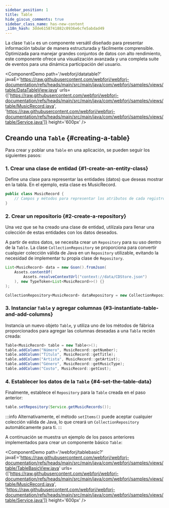 ```yaml
---
sidebar_position: 1
title: Table
hide_giscus_comments: true
sidebar_class_name: has-new-content
_i18n_hash: 3dde6158741882c0936e6cfe5abdad49
---
```

<DocChip chip='shadow' />
<DocChip chip='name' label="dwc-table" />
<DocChip chip='since' label='24.00' />
<JavadocLink type="table" location="com/webforj/component/table/Table" top='true'/>

La clase `Table` es un componente versátil diseñado para presentar información tabular de manera estructurada y fácilmente comprensible. Optimizada para manejar grandes conjuntos de datos con alto rendimiento, este componente ofrece una visualización avanzada y una completa suite de eventos para una dinámica participación del usuario.

<ComponentDemo 
path='/webforj/datatable?' 
javaE='https://raw.githubusercontent.com/webforj/webforj-documentation/refs/heads/main/src/main/java/com/webforj/samples/views/table/DataTableView.java'
urls={['https://raw.githubusercontent.com/webforj/webforj-documentation/refs/heads/main/src/main/java/com/webforj/samples/views/table/MusicRecord.java', 
'https://raw.githubusercontent.com/webforj/webforj-documentation/refs/heads/main/src/main/java/com/webforj/samples/views/table/Service.java']}
height='600px'
/>


## Creando una `Table` {#creating-a-table}

Para crear y poblar una `Table` en una aplicación, se pueden seguir los siguientes pasos:

### 1. Crear una clase de entidad {#1-create-an-entity-class}

Define una clase para representar las entidades (datos) que deseas mostrar en la tabla. En el ejemplo, esta clase es MusicRecord.

```java
public class MusicRecord {
    // Campos y métodos para representar los atributos de cada registro
}
```

### 2. Crear un repositorio {#2-create-a-repository}

Una vez que se ha creado una clase de entidad, utilízala para llenar una colección de estas entidades con los datos deseados.

A partir de estos datos, se necesita crear un `Repository` para su uso dentro de la `Table`. La clase `CollectionRepository` se proporciona para convertir cualquier colección válida de Java en un `Repository` utilizable, evitando la necesidad de implementar tu propia clase de `Repository`.

```java
List<MusicRecord> data = new Gson().fromJson(
    Assets.contentOf(
        Assets.resolveContextUrl("context://data/CDStore.json")
    ), new TypeToken<List<MusicRecord>>() {}
);

CollectionRepository<MusicRecord> dataRepository = new CollectionRepository<>(data);
```

### 3. Instanciar `Table` y agregar columnas {#3-instantiate-table-and-add-columns}

Instancia un nuevo objeto `Table`, y utiliza uno de los métodos de fábrica proporcionados para agregar las columnas deseadas a una `Table` recién creada:

```java
Table<MusicRecord> table = new Table<>();
table.addColumn("Número", MusicRecord::getNumber);
table.addColumn("Título", MusicRecord::getTitle);
table.addColumn("Artista", MusicRecord::getArtist);
table.addColumn("Género", MusicRecord::getMusicType);
table.addColumn("Costo", MusicRecord::getCost);
```

### 4. Establecer los datos de la `Table` {#4-set-the-table-data}

Finalmente, establece el `Repository` para la `Table` creada en el paso anterior:

```java
table.setRepository(Service.getMusicRecords());
```

:::info
Alternativamente, el método `setItems()` puede aceptar cualquier colección válida de Java, lo que creará un `CollectionRepository` automáticamente para ti. 
:::

A continuación se muestra un ejemplo de los pasos anteriores implementados para crear un componente básico `Table`:


<ComponentDemo 
path='/webforj/tablebasic?' 
javaE='https://raw.githubusercontent.com/webforj/webforj-documentation/refs/heads/main/src/main/java/com/webforj/samples/views/table/TableBasicView.java'
urls={['https://raw.githubusercontent.com/webforj/webforj-documentation/refs/heads/main/src/main/java/com/webforj/samples/views/table/MusicRecord.java', 
'https://raw.githubusercontent.com/webforj/webforj-documentation/refs/heads/main/src/main/java/com/webforj/samples/views/table/Service.java']}
height='600px'
/>
